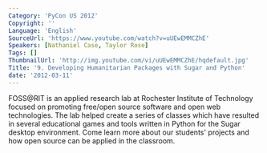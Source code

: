 ```yaml
---
Category: 'PyCon US 2012'
Copyright: ''
Language: 'English'
SourceUrl: 'https://www.youtube.com/watch?v=uUEwEMMCZhE'
Speakers: [Nathaniel Case, Taylor Rose]
Tags: []
ThumbnailUrl: 'http://img.youtube.com/vi/uUEwEMMCZhE/hqdefault.jpg'
Title: '9. Developing Humanitarian Packages with Sugar and Python'
date: '2012-03-11'
---
```

FOSS@RIT is an applied research lab at Rochester Institute of Technology
focused on promoting free/open source software and open web technologies. The
lab helped create a series of classes which have resulted in several
educational games and tools written in Python for the Sugar desktop
environment. Come learn more about our students' projects and how open source
can be applied in the classroom.
